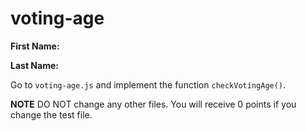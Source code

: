 # voting-age

**First Name:**

**Last Name:**

Go to `voting-age.js` and implement the function `checkVotingAge()`. 

**NOTE** DO NOT change any other files. You will receive 0 points if you change the test file.
